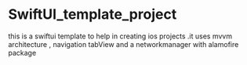 # SwiftUI_template_project
this is a swiftui template to help in creating ios projects .it uses mvvm architecture , navigation tabView and a networkmanager with alamofire package 
